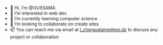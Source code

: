 - 👋 Hi, I’m @OUSSAMA
- 👀 I’m interested in web dev
- 🌱 I’m currently learning computer science 
- 💞️ I’m looking to collaborate on create sites
- 📫 You can reach me via email at l_cherguelaine@esi.dz to discuss any project or collaboration

<!---
ousscher/ousscher is a ✨ special ✨ repository because its `README.md` (this file) appears on your GitHub profile.
You can click the Preview link to take a look at your changes.
--->
